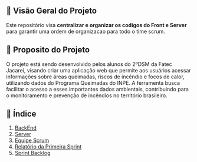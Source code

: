 ## 🌟 Visão Geral do Projeto
 
Este repositório visa **centralizar e organizar os codigos do Front e Server** para garantir uma ordem de organizacao para todo o time scrum.

## 🚀 Proposito do Projeto

O projeto está sendo desenvolvido pelos alunos do 2ºDSM da Fatec Jacareí, visando criar uma aplicação web que permite aos usuários acessar informações sobre áreas queimadas, riscos de incêndio e focos de calor, utilizando dados do Programa Queimadas do INPE. A ferramenta busca facilitar o acesso a esses importantes dados ambientais, contribuindo para o monitoramento e prevenção de incêndios no território brasileiro.
 
## 📂 Índice
 
1. [BackEnd](..BackEnd/)
2. [Server](..Server/)
3. [Equipe Scrum](equipe-scrum.md)
4. [Relatório da Primeira Sprint](relatorio-primeira-sprint.md)
5. [Sprint Backlog](sprint-backlog.md)
 
